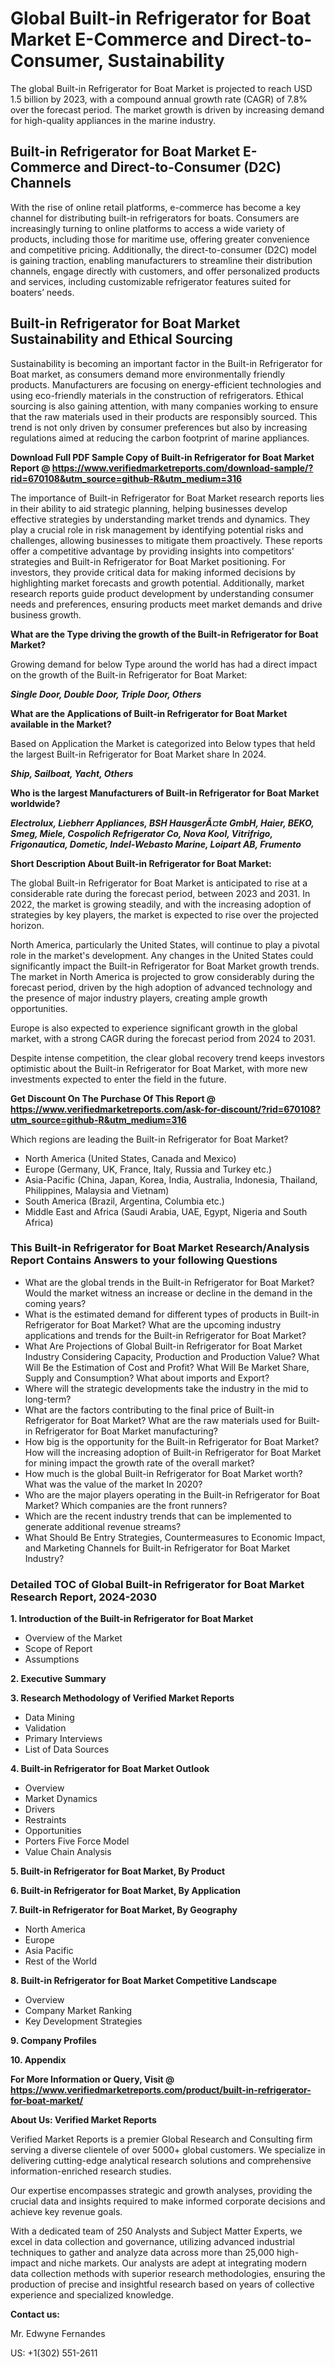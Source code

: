 <h1>Global Built-in Refrigerator for Boat Market E-Commerce and Direct-to-Consumer, Sustainability</h1><p class=""><p>The global Built-in Refrigerator for Boat Market is projected to reach USD 1.5 billion by 2023, with a compound annual growth rate (CAGR) of 7.8% over the forecast period. The market growth is driven by increasing demand for high-quality appliances in the marine industry.</p><h2>Built-in Refrigerator for Boat Market E-Commerce and Direct-to-Consumer (D2C) Channels</h2><p>With the rise of online retail platforms, e-commerce has become a key channel for distributing built-in refrigerators for boats. Consumers are increasingly turning to online platforms to access a wide variety of products, including those for maritime use, offering greater convenience and competitive pricing. Additionally, the direct-to-consumer (D2C) model is gaining traction, enabling manufacturers to streamline their distribution channels, engage directly with customers, and offer personalized products and services, including customizable refrigerator features suited for boaters’ needs.</p><h2>Built-in Refrigerator for Boat Market Sustainability and Ethical Sourcing</h2><p>Sustainability is becoming an important factor in the Built-in Refrigerator for Boat market, as consumers demand more environmentally friendly products. Manufacturers are focusing on energy-efficient technologies and using eco-friendly materials in the construction of refrigerators. Ethical sourcing is also gaining attention, with many companies working to ensure that the raw materials used in their products are responsibly sourced. This trend is not only driven by consumer preferences but also by increasing regulations aimed at reducing the carbon footprint of marine appliances.</p></p><p class=""><strong>Download Full PDF Sample Copy of Built-in Refrigerator for Boat Market Report @ <a href="https://www.verifiedmarketreports.com/download-sample/?rid=670108&utm_source=github-R&utm_medium=316" target="_blank">https://www.verifiedmarketreports.com/download-sample/?rid=670108&utm_source=github-R&utm_medium=316</a></strong></p><p>The importance of&nbsp;Built-in Refrigerator for Boat Market research reports lies in their ability to aid strategic planning, helping businesses develop effective strategies by understanding market trends and dynamics. They play a crucial role in risk management by identifying potential risks and challenges, allowing businesses to mitigate them proactively. These reports offer a competitive advantage by providing insights into competitors' strategies and Built-in Refrigerator for Boat Market positioning. For investors, they provide critical data for making informed decisions by highlighting market forecasts and growth potential. Additionally, market research reports guide product development by understanding consumer needs and preferences, ensuring products meet market demands and drive business growth.</p><p><strong>What are the&nbsp;Type driving the growth of the Built-in Refrigerator for Boat Market?</strong></p><p id="" class="">Growing demand for below Type around the world has had a direct impact on the growth of the Built-in Refrigerator for Boat Market:</p><p class=""><em><strong>Single Door, Double Door, Triple Door, Others</strong></em></p><p class=""><strong>What are the&nbsp;Applications&nbsp;of Built-in Refrigerator for Boat Market available in the Market?</strong></p><p id="" class="">Based on Application the Market is categorized into Below types that held the largest Built-in Refrigerator for Boat Market share In 2024.</p><p class=""><em><strong>Ship, Sailboat, Yacht, Others</strong></em></p><p class=""><strong>Who is the largest Manufacturers of Built-in Refrigerator for Boat Market worldwide?</strong></p><p><em><strong>Electrolux, Liebherr Appliances, BSH HausgerÃ¤te GmbH, Haier, BEKO, Smeg, Miele, Cospolich Refrigerator Co, Nova Kool, Vitrifrigo, Frigonautica, Dometic, Indel-Webasto Marine, Loipart AB, Frumento</strong></em></p><p id="" class=""><strong>Short Description About Built-in Refrigerator for Boat Market:</strong></p><p>The global Built-in Refrigerator for Boat Market is anticipated to rise at a considerable rate during the forecast period, between 2023 and 2031. In 2022, the market is growing steadily, and with the increasing adoption of strategies by key players, the market is expected to rise over the projected horizon.</p><p>North America, particularly the United States, will continue to play a pivotal role in the market's development. Any changes in the United States could significantly impact the Built-in Refrigerator for Boat Market growth trends. The market in North America is projected to grow considerably during the forecast period, driven by the high adoption of advanced technology and the presence of major industry players, creating ample growth opportunities.</p><p>Europe is also expected to experience significant growth in the global market, with a strong CAGR during the forecast period from 2024 to 2031.</p><p>Despite intense competition, the clear global recovery trend keeps investors optimistic about the Built-in Refrigerator for Boat Market, with more new investments expected to enter the field in the future.</p><p id="" class=""><strong>Get Discount On The Purchase Of This Report @ <a href="https://www.verifiedmarketreports.com/ask-for-discount/?rid=670108?utm_source=github-R&utm_medium=316" target="_blank">https://www.verifiedmarketreports.com/ask-for-discount/?rid=670108?utm_source=github-R&utm_medium=316</a></strong></p><p class="">Which regions are leading the Built-in Refrigerator for Boat Market?</p><ul><li>North America (United States, Canada and Mexico)</li><li>Europe (Germany, UK, France, Italy, Russia and Turkey etc.)</li><li>Asia-Pacific (China, Japan, Korea, India, Australia, Indonesia, Thailand, Philippines, Malaysia and Vietnam)</li><li>South America (Brazil, Argentina, Columbia etc.)</li><li>Middle East and Africa (Saudi Arabia, UAE, Egypt, Nigeria and South Africa)</li></ul><h3 id="" class="">This Built-in Refrigerator for Boat Market Research/Analysis Report Contains Answers to your following Questions</h3><ul><li>What are the global trends in the Built-in Refrigerator for Boat Market? Would the market witness an increase or decline in the demand in the coming years?</li><li>What is the estimated demand for different types of products in Built-in Refrigerator for Boat Market? What are the upcoming industry applications and trends for the Built-in Refrigerator for Boat Market?</li><li>What Are Projections of Global Built-in Refrigerator for Boat Market Industry Considering Capacity, Production and Production Value? What Will Be the Estimation of Cost and Profit? What Will Be Market Share, Supply and Consumption? What about imports and Export?</li><li>Where will the strategic developments take the industry in the mid to long-term?</li><li>What are the factors contributing to the final price of Built-in Refrigerator for Boat Market? What are the raw materials used for Built-in Refrigerator for Boat Market manufacturing?</li><li>How big is the opportunity for the Built-in Refrigerator for Boat Market? How will the increasing adoption of Built-in Refrigerator for Boat Market for mining impact the growth rate of the overall market?</li><li>How much is the global Built-in Refrigerator for Boat Market worth? What was the value of the market In 2020?</li><li>Who are the major players operating in the Built-in Refrigerator for Boat Market? Which companies are the front runners?</li><li>Which are the recent industry trends that can be implemented to generate additional revenue streams?</li><li>What Should Be Entry Strategies, Countermeasures to Economic Impact, and Marketing Channels for Built-in Refrigerator for Boat Market Industry?</li></ul><h3 id="" class="">Detailed TOC of Global Built-in Refrigerator for Boat Market Research Report, 2024-2030</h3><p id="" class=""><strong>1. Introduction of the Built-in Refrigerator for Boat Market</strong></p><ul><li>Overview of the Market</li><li>Scope of Report</li><li>Assumptions</li></ul><p id="" class=""><strong>2. Executive Summary</strong></p><p id="" class=""><strong>3. Research Methodology of Verified Market Reports</strong></p><ul><li>Data Mining</li><li>Validation</li><li>Primary Interviews</li><li>List of Data Sources</li></ul><p id="" class=""><strong>4. Built-in Refrigerator for Boat Market Outlook</strong></p><ul><li>Overview</li><li>Market Dynamics</li><li>Drivers</li><li>Restraints</li><li>Opportunities</li><li>Porters Five Force Model</li><li>Value Chain Analysis</li></ul><p id="" class=""><strong>5. Built-in Refrigerator for Boat Market, By Product</strong></p><p id="" class=""><strong>6. Built-in Refrigerator for Boat Market, By Application</strong></p><p id="" class=""><strong>7. Built-in Refrigerator for Boat Market, By Geography</strong></p><ul><li>North America</li><li>Europe</li><li>Asia Pacific</li><li>Rest of the World</li></ul><p id="" class=""><strong>8. Built-in Refrigerator for Boat Market Competitive Landscape</strong></p><ul><li>Overview</li><li>Company Market Ranking</li><li>Key Development Strategies</li></ul><p id="" class=""><strong>9. Company Profiles</strong></p><p id="" class=""><strong>10. Appendix</strong></p><p id="" class=""><strong>For More Information or Query, Visit @ <a href="https://www.verifiedmarketreports.com/product/built-in-refrigerator-for-boat-market/" target="_blank">https://www.verifiedmarketreports.com/product/built-in-refrigerator-for-boat-market/</a></strong></p><p id="" class=""><strong>About Us: Verified Market Reports</strong></p><p id="" class="">Verified Market Reports is a premier Global Research and Consulting firm serving a diverse clientele of over 5000+ global customers. We specialize in delivering cutting-edge analytical research solutions and comprehensive information-enriched research studies.</p><p id="" class="">Our expertise encompasses strategic and growth analyses, providing the crucial data and insights required to make informed corporate decisions and achieve key revenue goals.</p><p id="" class="">With a dedicated team of 250 Analysts and Subject Matter Experts, we excel in data collection and governance, utilizing advanced industrial techniques to gather and analyze data across more than 25,000 high-impact and niche markets. Our analysts are adept at integrating modern data collection methods with superior research methodologies, ensuring the production of precise and insightful research based on years of collective experience and specialized knowledge.</p><p id="" class=""><strong>Contact us:</strong></p><p id="" class="">Mr. Edwyne Fernandes</p><p id="" class="">US: +1(302) 551-2611</p>